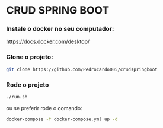 # CRUD SPRING BOOT

### Instale o docker no seu computador:

https://docs.docker.com/desktop/

### Clone o projeto:
```bash
git clone https://github.com/Pedrocardo005/crudspringboot
```

### Rode o projeto
```bash
./run.sh
```

ou se preferir rode o comando:
```bash
docker-compose -f docker-compose.yml up -d
```
